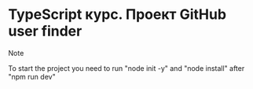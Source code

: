 # TypeScript курс. Проект GitHub user finder

> [!NOTE]
> To start the project you need to run "node init -y" and "node install" after "npm run dev"

